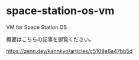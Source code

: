 # space-station-os-vm
VM for Space Station OS

概要はこちらの記事を御覧ください。

https://zenn.dev/kannkyo/articles/c5109e6a47bb5d
